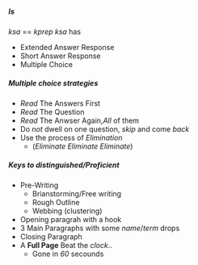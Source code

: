 ##### Is

_ksa_ == _kprep_
_ksa_ has
-	Extended Answer Response
-	Short Answer Response
-	Multiple Choice



##### Multiple choice strategies
-	_Read_ The Answers First
-	_Read_ The Question
-	_Read_ The Anwser Again,_All_ of them
-	Do _not_ dwell on one question, _skip_ and come _back_
-	Use the process of _Elimination_
	-	(_Eliminate Eliminate Eliminate_)

##### Keys to distinguished/Proficient
- Pre-Writing
	-	Brianstorming/Free writing
	-	Rough Outline
	-	Webbing (clustering)
- Opening paragrah with a hook
- 3 Main Paragraphs with some _name_/_term_ drops
- Closing Paragraph
- A __Full Page__ Beat the _clock_..
	- Gone in _60_ secounds